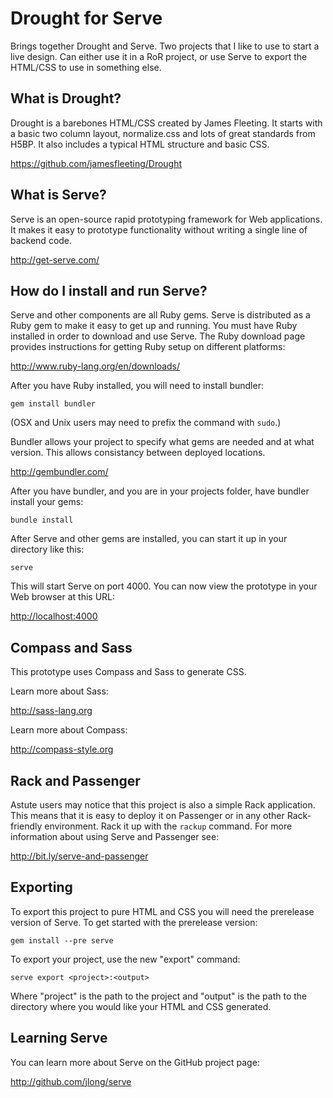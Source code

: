 Drought for Serve
=================

Brings together Drought and Serve. Two projects that I like to use to start a live design. Can either use it in a RoR project, or use Serve to export the HTML/CSS to use in something else.

What is Drought?
----------------

Drought is a barebones HTML/CSS created by James Fleeting. It starts with a basic two column layout, normalize.css and lots of great standards from H5BP. It also includes a typical HTML structure and basic CSS.

<https://github.com/jamesfleeting/Drought>

What is Serve?
--------------

Serve is an open-source rapid prototyping framework for Web applications. It makes it easy to prototype functionality without writing a single line of backend code.

<http://get-serve.com/>

How do I install and run Serve?
-------------------------------

Serve and other components are all Ruby gems. Serve is distributed as a Ruby gem to make it easy to get up and running. You must have Ruby installed in order to download and use Serve. The Ruby download page provides instructions for getting Ruby setup on different platforms:

<http://www.ruby-lang.org/en/downloads/>

After you have Ruby installed, you will need to install bundler:

    gem install bundler

(OSX and Unix users may need to prefix the command with `sudo`.)

Bundler allows your project to specify what gems are needed and at what version. This allows consistancy between deployed locations.

<http://gembundler.com/>

After you have bundler, and you are in your projects folder, have bundler install your gems:

	bundle install

After Serve and other gems are installed, you can start it up in your directory like this:

    serve

This will start Serve on port 4000. You can now view the prototype in your Web browser at this URL:

<http://localhost:4000>


Compass and Sass
----------------

This prototype uses Compass and Sass to generate CSS.

Learn more about Sass:

<http://sass-lang.org>

Learn more about Compass:

<http://compass-style.org>


Rack and Passenger
------------------

Astute users may notice that this project is also a simple Rack application. This means that it is easy to deploy it on Passenger or in any other Rack-friendly environment. Rack it up with the `rackup` command. For more information about using Serve and Passenger see:

<http://bit.ly/serve-and-passenger>


Exporting
---------

To export this project to pure HTML and CSS you will need the prerelease version of Serve. To get started with the prerelease version:

    gem install --pre serve

To export your project, use the new "export" command:

    serve export <project>:<output>

Where "project" is the path to the project and "output" is the path to the directory where you would like your HTML and CSS generated.


Learning Serve
-------------

You can learn more about Serve on the GitHub project page:

<http://github.com/jlong/serve>

